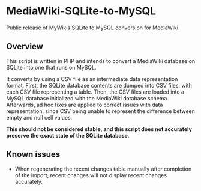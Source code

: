 # MediaWiki-SQLite-to-MySQL
Public release of MyWikis SQLite to MySQL conversion for MediaWiki.

## Overview

This script is written in PHP and intends to convert a MediaWiki database on SQLite into one that runs on MySQL.

It converts by using a CSV file as an intermediate data representation format. First, the SQLite database contents are dumped into CSV files, with each CSV file representing a table. Then, the CSV files are loaded into a MySQL database initialized with the MediaWiki database schema. Afterwards, ad hoc fixes are applied to correct issues with data representation, since CSV being unable to represent the difference between empty and null cell values.

**This should not be considered stable, and this script does not accurately preserve the exact state of the SQLite database**.

## Known issues

- When regenerating the recent changes table manually after completion of the import, recent changes will not display recent changes accurately.
